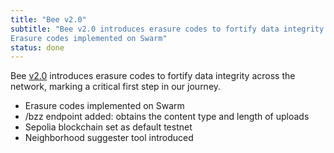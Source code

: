 ```yaml
---
title: "Bee v2.0"
subtitle: "Bee v2.0 introduces erasure codes to fortify data integrity across the network, marking a critical first step in our journey.
Erasure codes implemented on Swarm"
status: done
---
```


Bee [v2.0](https://github.com/ethersphere/bee/releases/tag/v2.0.0) introduces erasure codes to fortify data integrity across the network, marking a critical first step in our journey.

- Erasure codes implemented on Swarm
- /bzz endpoint added: obtains the content type and length of uploads
- Sepolia blockchain set as default testnet
- Neighborhood suggester tool introduced